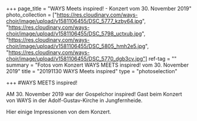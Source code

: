 +++
page_title = "WAYS Meets inspired! - Konzert vom 30. November 2019"
photo_collection = ["https://res.cloudinary.com/ways-choir/image/upload/v1581106455/DSC_5777_kzby64.jpg", "https://res.cloudinary.com/ways-choir/image/upload/v1581106455/DSC_5798_uctxub.jpg", "https://res.cloudinary.com/ways-choir/image/upload/v1581106455/DSC_5805_hmh2e5.jpg", "https://res.cloudinary.com/ways-choir/image/upload/v1581106455/DSC_5770_dgb3cv.jpg"]
ref-tag = ""
summary = "Fotos vom Konzert WAYS MEETS inspired! vom 30. November 2019"
title = "20191130 WAYS Meets inspired"
type = "photoselection"

+++
#WAYS MEETS inspired!

AM 30. November 2019 war der Gospelchor inspired! 
Gast beim Konzert von WAYS in der Adolf-Gustav-Kirche in Jungfernheide.

Hier einige Impressionen von dem Konzert.
